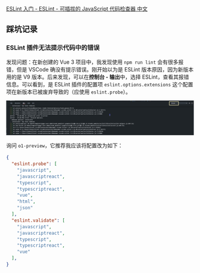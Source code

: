 [ESLint 入门 - ESLint - 可插拔的 JavaScript 代码检查器 中文](https://eslint.org.cn/docs/latest/use/getting-started)

## 踩坑记录

### ESLint 插件无法提示代码中的错误

发现问题：在新创建的 Vue 3 项目中，我发现使用 `npm run lint` 会有很多报错，但是 VSCode 确没有提示错误。刚开始以为是 ESLint 版本原因，因为新版本用的是 V9 版本。后来发现，可以在**控制台 - 输出**中，选择 ESLint，查看其报错信息。可以看到，是 ESLint 插件的配置项 `eslint.options.extensions` 这个配置项在新版本已被废弃导致的（应使用 `eslint.probe`）。

![](assets/image.png)

询问 `o1-preview`，它推荐我应该将配置改为如下：

```JSON
{
  "eslint.probe": [
    "javascript",
    "javascriptreact",
    "typescript",
    "typescriptreact",
    "vue",
    "html",
    "json"
  ],
  "eslint.validate": [
    "javascript",
    "javascriptreact",
    "typescript",
    "typescriptreact",
    "vue"
  ],
}
```
